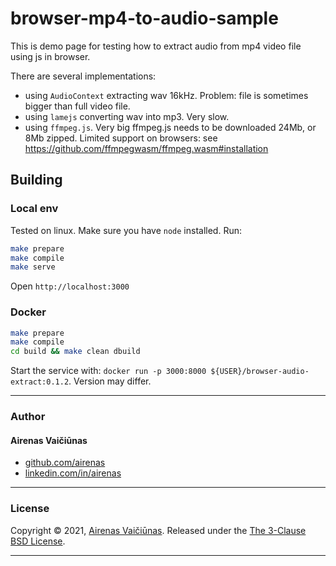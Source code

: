 # browser-mp4-to-audio-sample

This is demo page for testing how to extract audio from mp4 video file using js in browser.

There are several implementations:

- using `AudioContext` extracting wav 16kHz. Problem: file is sometimes bigger than full video file.
- using `lamejs` converting wav into mp3. Very slow.
- using `ffmpeg.js`. Very big ffmpeg.js needs to be downloaded 24Mb, or 8Mb zipped. Limited support on browsers: see https://github.com/ffmpegwasm/ffmpeg.wasm#installation

## Building

### Local env

Tested on linux. Make sure you have `node` installed. Run:

```bash
make prepare
make compile
make serve
```

Open `http://localhost:3000`

### Docker

```bash
make prepare
make compile
cd build && make clean dbuild

```

Start the service with: `docker run -p 3000:8000 ${USER}/browser-audio-extract:0.1.2`. Version may differ.

---

### Author

#### Airenas Vaičiūnas

- [github.com/airenas](https://github.com/airenas/)
- [linkedin.com/in/airenas](https://www.linkedin.com/in/airenas/)

---

### License

Copyright © 2021, [Airenas Vaičiūnas](https://github.com/airenas).
Released under the [The 3-Clause BSD License](LICENSE).

---
